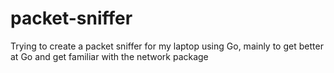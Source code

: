 # packet-sniffer

Trying to create a packet sniffer for my laptop using Go, mainly to get better at Go and get familiar with the network package
